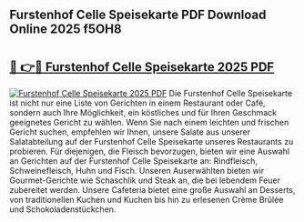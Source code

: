 ## Furstenhof Celle Speisekarte PDF Download Online 2025 f5OH8

# <h2><a href="http://gccdez.nevu.top/?p=Furstenhof+Celle+Speisekarte">🔗 👉🔴 Furstenhof Celle Speisekarte 2025 PDF</a></h2>

[![Furstenhof Celle Speisekarte 2025 PDF](https://i.imgur.com/dBaPXMq.png)](http://gccdez.nevu.top/?p=Furstenhof+Celle+Speisekarte)
Die Furstenhof Celle Speisekarte ist nicht nur eine Liste von Gerichten in einem Restaurant oder Café, sondern auch Ihre Möglichkeit, ein köstliches und für Ihren Geschmack geeignetes Gericht zu wählen. Wenn Sie nach einem leichten und frischen Gericht suchen, empfehlen wir Ihnen, unsere Salate aus unserer Salatabteilung auf der Furstenhof Celle Speisekarte unseres Restaurants zu probieren. Für diejenigen, die Fleisch bevorzugen, bieten wir eine Auswahl an Gerichten auf der Furstenhof Celle Speisekarte an: Rindfleisch, Schweinefleisch, Huhn und Fisch. Unseren Auserwählten bieten wir Gourmet-Gerichte wie Schaschlik und Steak an, die bei lebendem Feuer zubereitet werden. Unsere Cafeteria bietet eine große Auswahl an Desserts, von traditionellen Kuchen und Kuchen bis hin zu erlesenen Crème Brûlée und Schokoladenstückchen.
